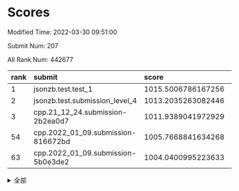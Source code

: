 # Scores

Modified Time: 2022-03-30 09:51:00

Submit Num: 207

All Rank Num: 442677

| rank |               submit               |       score        |       sigma        | pk_num |
| :--- | :--------------------------------- | :----------------- | :----------------- | :----- |
| 1    | jsonzb.test.test_1                 | 1015.5006786167256 | 0.8406246986191158 | 8555   |
| 2    | jsonzb.test.submission_level_4     | 1013.2035263082446 | 0.8007305274728103 | 8558   |
| 3    | cpp.21_12_24.submission-2b2ea0d7   | 1011.9389041972929 | 0.7917792958089822 | 8554   |
| 54   | cpp.2022_01_09.submission-816672bd | 1005.7668841634268 | 0.7234142866831453 | 8554   |
| 63   | cpp.2022_01_09.submission-5b0e3de2 | 1004.0400995223633 | 0.7084626422104298 | 8558   |


<details>
<summary>全部</summary>

| rank |                 submit                 |       score        |       sigma        | pk_num |
| :--- | :------------------------------------- | :----------------- | :----------------- | :----- |
| 1    | jsonzb.test.test_1                     | 1015.5006786167256 | 0.8406246986191158 | 8555   |
| 2    | jsonzb.test.submission_level_4         | 1013.2035263082446 | 0.8007305274728103 | 8558   |
| 3    | cpp.21_12_24.submission-2b2ea0d7       | 1011.9389041972929 | 0.7917792958089822 | 8554   |
| 4    | gobigger.level_3.submission_level_3_13 | 1011.182383691405  | 0.7586837518533406 | 8554   |
| 5    | gobigger.level_3.submission_level_3_22 | 1010.8723825859033 | 0.7490537571437165 | 8552   |
| 6    | gobigger.level_3.submission_level_3_15 | 1010.8696747108487 | 0.7573953703646589 | 8550   |
| 7    | gobigger.level_3.submission_level_3_16 | 1010.8223292213455 | 0.7727962407461215 | 8552   |
| 8    | gobigger.level_3.submission_level_3_46 | 1010.7791350648896 | 0.7562079407639342 | 8557   |
| 9    | gobigger.level_3.submission_level_3_47 | 1010.7776289457875 | 0.7487606275744618 | 8558   |
| 10   | gobigger.level_3.submission_level_3_18 | 1010.7109322310066 | 0.7560837048323386 | 8551   |
| 11   | gobigger.level_3.submission_level_3_4  | 1010.6674195943045 | 0.7702743747067636 | 8557   |
| 12   | gobigger.level_3.submission_level_3_17 | 1010.6360590747321 | 0.7597882282574306 | 8559   |
| 13   | gobigger.level_3.submission_level_3_33 | 1010.6269994652879 | 0.7630603395332647 | 8551   |
| 14   | gobigger.level_3.submission_level_3_5  | 1010.5794506149281 | 0.7576684555328388 | 8552   |
| 15   | gobigger.level_3.submission_level_3_26 | 1010.542336064112  | 0.7603838220292845 | 8559   |
| 16   | gobigger.level_3.submission_level_3_43 | 1010.4751194648948 | 0.7435064582240947 | 8554   |
| 17   | gobigger.level_3.submission_level_3_42 | 1010.4323304574204 | 0.7906554531921899 | 8556   |
| 18   | gobigger.level_3.submission_level_3_37 | 1010.347328963349  | 0.7539979892334793 | 8553   |
| 19   | gobigger.level_3.submission_level_3_31 | 1010.3397340856318 | 0.7520548065575797 | 8555   |
| 20   | gobigger.level_3.submission_level_3_39 | 1010.3291323488003 | 0.752320953095723  | 8553   |
| 21   | gobigger.level_3.submission_level_3_28 | 1010.2876474012103 | 0.7680948214322587 | 8554   |
| 22   | gobigger.level_3.submission_level_3_35 | 1010.2317453150157 | 0.7446243811963681 | 8551   |
| 23   | gobigger.level_3.submission_level_3_2  | 1010.0863874339836 | 0.7797191171049093 | 8557   |
| 24   | gobigger.level_3.submission_level_3_11 | 1010.083240447537  | 0.7485941745020308 | 8556   |
| 25   | gobigger.level_3.submission_level_3_41 | 1010.0653675207806 | 0.7449308933951005 | 8553   |
| 26   | gobigger.level_3.submission_level_3_1  | 1010.0336556345254 | 0.7478042795662514 | 8553   |
| 27   | gobigger.level_3.submission_level_3_32 | 1010.0283846404797 | 0.7503683118951315 | 8560   |
| 28   | gobigger.level_3.submission_level_3_38 | 1009.9149177023609 | 0.758999961781384  | 8551   |
| 29   | gobigger.level_3.submission_level_3_0  | 1009.8917371581697 | 0.7730247785209626 | 8555   |
| 30   | gobigger.level_3.submission_level_3_6  | 1009.840329815548  | 0.7640866798409665 | 8553   |
| 31   | gobigger.level_3.submission_level_3_8  | 1009.7733273161605 | 0.7457694893428183 | 8552   |
| 32   | gobigger.level_3.submission_level_3_44 | 1009.7332525589787 | 0.762442750214755  | 8555   |
| 33   | gobigger.level_3.submission_level_3_25 | 1009.71695961537   | 0.7501564962093289 | 8553   |
| 34   | gobigger.level_3.submission_level_3_40 | 1009.6225400567207 | 0.7547829871343972 | 8557   |
| 35   | gobigger.level_3.submission_level_3_14 | 1009.5869829261493 | 0.7482417921265729 | 8554   |
| 36   | gobigger.level_3.submission_level_3_30 | 1009.5350726003951 | 0.7439192695408104 | 8556   |
| 37   | gobigger.level_3.submission_level_3_12 | 1009.5054317776506 | 0.7466296533443983 | 8552   |
| 38   | gobigger.level_3.submission_level_3_24 | 1009.4705314565056 | 0.740651845790957  | 8552   |
| 39   | gobigger.level_3.submission_level_3_29 | 1009.3373257945121 | 0.7414831062003856 | 8550   |
| 40   | gobigger.level_3.submission_level_3_48 | 1009.2644966253026 | 0.7469351058538868 | 8554   |
| 41   | gobigger.level_3.submission_level_3_34 | 1009.2434820007333 | 0.7570696540823101 | 8556   |
| 42   | gobigger.level_3.submission_level_3_45 | 1009.1526842373449 | 0.7457385761655345 | 8555   |
| 43   | gobigger.level_3.submission_level_3_19 | 1009.1378957529787 | 0.7487540781630123 | 8552   |
| 44   | gobigger.level_3.submission_level_3_27 | 1009.083034711308  | 0.7348518252276685 | 8547   |
| 45   | gobigger.level_3.submission_level_3_21 | 1009.0235978633108 | 0.7441061159745943 | 8549   |
| 46   | gobigger.level_3.submission_level_3_20 | 1008.9763797707476 | 0.740890126225901  | 8553   |
| 47   | gobigger.level_3.submission_level_3_36 | 1008.9500899883627 | 0.7465852308695152 | 8550   |
| 48   | gobigger.level_3.submission_level_3_10 | 1008.8810646552927 | 0.752187417027336  | 8556   |
| 49   | gobigger.level_3.submission_level_3_7  | 1008.875366701442  | 0.739033087182152  | 8555   |
| 50   | gobigger.level_3.submission_level_3_9  | 1008.67536225025   | 0.7536845008477102 | 8556   |
| 51   | gobigger.level_3.submission_level_3_3  | 1008.4956380110516 | 0.7573145161961888 | 8555   |
| 52   | gobigger.level_3.submission_level_3_23 | 1008.3845262219986 | 0.7476386026158289 | 8557   |
| 53   | gobigger.level_3.submission_level_3_49 | 1008.1895603032102 | 0.7475896085438974 | 8557   |
| 54   | cpp.2022_01_09.submission-816672bd     | 1005.7668841634268 | 0.7234142866831453 | 8554   |
| 55   | gobigger.level_1.submission_level_1_20 | 1005.0816929164736 | 0.7179783262744923 | 8557   |
| 56   | gobigger.level_1.submission_level_1_8  | 1004.6436961099566 | 0.718982980659613  | 8553   |
| 57   | gobigger.level_1.submission_level_1_41 | 1004.6093598029947 | 0.7237295262811745 | 8552   |
| 58   | gobigger.level_1.submission_level_1_37 | 1004.3945327832823 | 0.7149241716294652 | 8560   |
| 59   | gobigger.level_1.submission_level_1_2  | 1004.2962592501202 | 0.7206508472063174 | 8555   |
| 60   | gobigger.level_1.submission_level_1_1  | 1004.2678391463922 | 0.7220316699451386 | 8554   |
| 61   | gobigger.level_1.submission_level_1_31 | 1004.2492255306513 | 0.7141416093294383 | 8557   |
| 62   | gobigger.level_1.submission_level_1_27 | 1004.1203358448967 | 0.7301303883198829 | 8549   |
| 63   | cpp.2022_01_09.submission-5b0e3de2     | 1004.0400995223633 | 0.7084626422104298 | 8558   |
| 64   | gobigger.level_1.submission_level_1_48 | 1004.0344285384764 | 0.7272510000416185 | 8553   |
| 65   | gobigger.level_1.submission_level_1_18 | 1003.9915433285054 | 0.7176187217057727 | 8552   |
| 66   | gobigger.level_1.submission_level_1_29 | 1003.9154103146296 | 0.7138227612374893 | 8558   |
| 67   | gobigger.level_1.submission_level_1_19 | 1003.786619274242  | 0.7084405880246036 | 8554   |
| 68   | gobigger.level_1.submission_level_1_14 | 1003.758449566448  | 0.7182128116132357 | 8555   |
| 69   | gobigger.level_1.submission_level_1_12 | 1003.6691787602499 | 0.713316588448805  | 8556   |
| 70   | gobigger.level_1.submission_level_1_4  | 1003.6641084679858 | 0.708897657814307  | 8550   |
| 71   | gobigger.level_1.submission_level_1_15 | 1003.6294888914731 | 0.7092161489545952 | 8552   |
| 72   | gobigger.level_1.submission_level_1_43 | 1003.5685526133562 | 0.7168219038812221 | 8554   |
| 73   | gobigger.level_1.submission_level_1_11 | 1003.5086648239443 | 0.7163163719203931 | 8556   |
| 74   | gobigger.level_1.submission_level_1_49 | 1003.492498200779  | 0.71664042703824   | 8553   |
| 75   | gobigger.level_1.submission_level_1_30 | 1003.4516824598172 | 0.7223047378574339 | 8552   |
| 76   | gobigger.level_1.submission_level_1_5  | 1003.4398021073223 | 0.7195307281015854 | 8558   |
| 77   | gobigger.level_1.submission_level_1_46 | 1003.3990167817011 | 0.7149174826332225 | 8552   |
| 78   | gobigger.level_1.submission_level_1_34 | 1003.3753501176656 | 0.7167321520420394 | 8554   |
| 79   | gobigger.level_1.submission_level_1_39 | 1003.3732438082843 | 0.717610027271666  | 8555   |
| 80   | gobigger.level_1.submission_level_1_0  | 1003.2903557863573 | 0.7248603114650979 | 8546   |
| 81   | gobigger.level_1.submission_level_1_28 | 1003.1605720794438 | 0.7091905290205593 | 8553   |
| 82   | gobigger.level_1.submission_level_1_16 | 1003.1477702839809 | 0.7141977550708449 | 8558   |
| 83   | gobigger.level_1.submission_level_1_45 | 1003.1438297736588 | 0.7100064773115793 | 8553   |
| 84   | gobigger.level_1.submission_level_1_24 | 1003.0741986532718 | 0.7041466467227556 | 8556   |
| 85   | gobigger.level_1.submission_level_1_23 | 1003.0154314317643 | 0.711630318945276  | 8555   |
| 86   | gobigger.level_1.submission_level_1_42 | 1002.9213479481674 | 0.7085260774471924 | 8556   |
| 87   | gobigger.level_1.submission_level_1_17 | 1002.904412712824  | 0.702443245062926  | 8554   |
| 88   | gobigger.level_1.submission_level_1_21 | 1002.8833303792043 | 0.7134549222638095 | 8552   |
| 89   | gobigger.level_1.submission_level_1_9  | 1002.8703769272441 | 0.709838790245823  | 8557   |
| 90   | gobigger.level_1.submission_level_1_22 | 1002.8644356003603 | 0.7197542666244694 | 8555   |
| 91   | gobigger.level_1.submission_level_1_10 | 1002.8569821341579 | 0.7092220518369124 | 8554   |
| 92   | gobigger.level_1.submission_level_1_36 | 1002.6974663315053 | 0.7167486020615422 | 8555   |
| 93   | gobigger.level_1.submission_level_1_47 | 1002.6500870631565 | 0.7137150226841479 | 8551   |
| 94   | gobigger.level_1.submission_level_1_7  | 1002.5861439237509 | 0.7112829394118286 | 8552   |
| 95   | gobigger.level_1.submission_level_1_40 | 1002.5337447655673 | 0.7174086494830377 | 8556   |
| 96   | gobigger.level_1.submission_level_1_33 | 1002.4815845952874 | 0.7004475732517786 | 8552   |
| 97   | gobigger.level_1.submission_level_1_26 | 1002.4366839802856 | 0.7259413805994706 | 8553   |
| 98   | gobigger.level_1.submission_level_1_32 | 1002.4157838439745 | 0.7063597512853452 | 8550   |
| 99   | gobigger.level_1.submission_level_1_38 | 1002.4110569008892 | 0.7183111500592655 | 8560   |
| 100  | gobigger.level_1.submission_level_1_13 | 1002.3220656221608 | 0.7119066573192893 | 8552   |
| 101  | gobigger.level_1.submission_level_1_25 | 1002.2943782190006 | 0.7181184555342243 | 8554   |
| 102  | gobigger.level_1.submission_level_1_3  | 1002.2270701522364 | 0.7055845634899123 | 8552   |
| 103  | gobigger.level_1.submission_level_1_44 | 1002.2264588971594 | 0.7097908275858197 | 8554   |
| 104  | gobigger.level_1.submission_level_1_35 | 1002.2036784460843 | 0.7156424145291148 | 8554   |
| 105  | gobigger.level_1.submission_level_1_6  | 1002.0273500795497 | 0.7116873197088172 | 8554   |
| 106  | gobigger.random.submission_random_15   | 997.0624269528618  | 0.7080674970979004 | 8557   |
| 107  | gobigger.random.submission_random_29   | 997.0119170498986  | 0.6987735310028008 | 8554   |
| 108  | gobigger.random.submission_random_47   | 996.9949277188286  | 0.7086138238464879 | 8558   |
| 109  | gobigger.random.submission_random_17   | 996.9797149751247  | 0.7053627056443796 | 8556   |
| 110  | gobigger.random.submission_random_39   | 996.9551015830991  | 0.7131817507303077 | 8555   |
| 111  | gobigger.random.submission_random_18   | 996.9135546613581  | 0.7076740555200586 | 8549   |
| 112  | gobigger.random.submission_random_44   | 996.7422114311382  | 0.7171151942578627 | 8553   |
| 113  | gobigger.random.submission_random_12   | 996.7239362443811  | 0.7083064716049994 | 8553   |
| 114  | gobigger.random.submission_random_7    | 996.6615452904335  | 0.7032056741801491 | 8558   |
| 115  | gobigger.random.submission_random_21   | 996.4567447986237  | 0.7203385250817296 | 8554   |
| 116  | gobigger.random.submission_random_19   | 996.4033388019654  | 0.7107504472860634 | 8554   |
| 117  | gobigger.random.submission_random_36   | 996.2409954113333  | 0.7184717459457086 | 8555   |
| 118  | gobigger.random.submission_random_2    | 996.199740212277   | 0.7163688739855895 | 8556   |
| 119  | gobigger.random.submission_random_25   | 996.1887977974865  | 0.7085788689415388 | 8559   |
| 120  | gobigger.random.submission_random_26   | 996.1823075671041  | 0.7070842268308881 | 8546   |
| 121  | gobigger.random.submission_random_30   | 996.1719777704553  | 0.71717956186324   | 8555   |
| 122  | gobigger.random.submission_random_23   | 996.1358836357477  | 0.7143867025666978 | 8552   |
| 123  | gobigger.random.submission_random_5    | 996.1264614596346  | 0.7146065024430254 | 8554   |
| 124  | gobigger.random.submission_random_0    | 996.1053698189481  | 0.7102105248019102 | 8556   |
| 125  | gobigger.random.submission_random_32   | 996.0234074555434  | 0.7137091158311566 | 8555   |
| 126  | gobigger.random.submission_random_49   | 995.9663358863475  | 0.7053119149771346 | 8554   |
| 127  | gobigger.random.submission_random_20   | 995.9512885556766  | 0.70720686654447   | 8554   |
| 128  | gobigger.random.submission_random_41   | 995.8897547912774  | 0.7095940861454145 | 8557   |
| 129  | gobigger.random.submission_random_1    | 995.8602853009402  | 0.7108061885666141 | 8554   |
| 130  | gobigger.random.submission_random_8    | 995.8387435366726  | 0.7192143417886465 | 8554   |
| 131  | gobigger.random.submission_random_10   | 995.7902229221701  | 0.7083984214138497 | 8558   |
| 132  | gobigger.random.submission_random_34   | 995.781429729204   | 0.7186600748239607 | 8555   |
| 133  | gobigger.random.submission_random_33   | 995.7579560730678  | 0.7027367800810057 | 8555   |
| 134  | gobigger.random.submission_random_16   | 995.7450861152838  | 0.7036787714081124 | 8556   |
| 135  | gobigger.random.submission_random_46   | 995.7273697305072  | 0.7141814402039822 | 8557   |
| 136  | gobigger.random.submission_random_6    | 995.7206474439455  | 0.7070257871776853 | 8556   |
| 137  | gobigger.random.submission_random_24   | 995.720207731425   | 0.7117428336369671 | 8555   |
| 138  | gobigger.random.submission_random_45   | 995.7039097630026  | 0.7041569463277252 | 8558   |
| 139  | gobigger.random.submission_random_4    | 995.6947939052899  | 0.7348291880260808 | 8559   |
| 140  | gobigger.random.submission_random_27   | 995.6784888647713  | 0.7166577559257914 | 8552   |
| 141  | gobigger.random.submission_random_22   | 995.6764527395112  | 0.71856105798491   | 8554   |
| 142  | gobigger.random.submission_random_42   | 995.6419671340608  | 0.714079249866914  | 8555   |
| 143  | gobigger.random.submission_random_43   | 995.6383904396849  | 0.7170005769789081 | 8553   |
| 144  | gobigger.random.submission_random_37   | 995.5606411846502  | 0.7092331935759418 | 8549   |
| 145  | gobigger.random.submission_random_14   | 995.491772414963   | 0.6998997910124793 | 8556   |
| 146  | gobigger.random.submission_random_31   | 995.4476708592696  | 0.7086993351150803 | 8555   |
| 147  | gobigger.random.submission_random_35   | 995.4011718421505  | 0.7303395795514313 | 8553   |
| 148  | gobigger.random.submission_random_40   | 995.3777682861561  | 0.7205858008227936 | 8551   |
| 149  | gobigger.random.submission_random_13   | 995.3733983594182  | 0.7092448007261869 | 8552   |
| 150  | gobigger.random.submission_random_38   | 995.3336402615865  | 0.72965736368642   | 8554   |
| 151  | gobigger.random.submission_random_48   | 995.1147465867184  | 0.7177574641498193 | 8551   |
| 152  | gobigger.random.submission_random_11   | 995.0600233798183  | 0.7090299335167082 | 8554   |
| 153  | gobigger.random.submission_random_9    | 994.8044985854767  | 0.7176978616696889 | 8554   |
| 154  | gobigger.random.submission_random_3    | 994.7139009745799  | 0.7245478445621043 | 8559   |
| 155  | gobigger.random.submission_random_28   | 994.6570917952114  | 0.6957290239660375 | 8553   |
| 156  | gobigger.level_2.submission_level_2_13 | 994.0319525093187  | 0.7328619363158737 | 8548   |
| 157  | gobigger.level_2.submission_level_2_8  | 993.9501389851782  | 0.7217059296287894 | 8556   |
| 158  | gobigger.level_2.submission_level_2_47 | 993.9498450885314  | 0.728139623560715  | 8558   |
| 159  | gobigger.level_2.submission_level_2_41 | 993.6801789168832  | 0.7347412952594866 | 8559   |
| 160  | gobigger.level_2.submission_level_2_42 | 993.2839611180173  | 0.7281119954547692 | 8556   |
| 161  | gobigger.level_2.submission_level_2_1  | 993.2464961352313  | 0.7395635947235095 | 8556   |
| 162  | gobigger.level_2.submission_level_2_9  | 993.2069519779025  | 0.7362587581875515 | 8556   |
| 163  | gobigger.level_2.submission_level_2_34 | 993.1612045304774  | 0.7428085386695562 | 8553   |
| 164  | gobigger.level_2.submission_level_2_36 | 993.1230661663     | 0.7421553729901438 | 8553   |
| 165  | gobigger.level_2.submission_level_2_46 | 993.1175446981657  | 0.7103105771314216 | 8555   |
| 166  | gobigger.level_2.submission_level_2_40 | 992.9138122227438  | 0.7594113427246517 | 8553   |
| 167  | gobigger.level_2.submission_level_2_39 | 992.8956180234125  | 0.7153089954979489 | 8551   |
| 168  | gobigger.level_2.submission_level_2_6  | 992.8581008895591  | 0.7412460180892658 | 8553   |
| 169  | gobigger.level_2.submission_level_2_23 | 992.8292424183992  | 0.7356392160067455 | 8558   |
| 170  | gobigger.level_2.submission_level_2_26 | 992.8263685993585  | 0.7499597536420147 | 8555   |
| 171  | gobigger.level_2.submission_level_2_3  | 992.6983856223985  | 0.75046031141481   | 8551   |
| 172  | gobigger.level_2.submission_level_2_15 | 992.6417625842806  | 0.7405637608407866 | 8555   |
| 173  | gobigger.level_2.submission_level_2_12 | 992.622375890341   | 0.7245609690340334 | 8554   |
| 174  | gobigger.level_2.submission_level_2_44 | 992.5632648763769  | 0.736186300237295  | 8553   |
| 175  | gobigger.level_2.submission_level_2_30 | 992.55221305839    | 0.7447579991497536 | 8551   |
| 176  | gobigger.level_2.submission_level_2_28 | 992.4735473712783  | 0.7424732237643585 | 8555   |
| 177  | gobigger.level_2.submission_level_2_7  | 992.4629421651372  | 0.7377000372635857 | 8551   |
| 178  | gobigger.level_2.submission_level_2_33 | 992.4076387962263  | 0.7242793786887438 | 8553   |
| 179  | gobigger.level_2.submission_level_2_45 | 992.3893382232728  | 0.7452109661713141 | 8550   |
| 180  | gobigger.level_2.submission_level_2_16 | 992.3500652884517  | 0.7423992086688556 | 8558   |
| 181  | gobigger.level_2.submission_level_2_24 | 992.3467683091231  | 0.7373373091489288 | 8547   |
| 182  | gobigger.level_2.submission_level_2_4  | 992.3400437677398  | 0.7390049702574205 | 8555   |
| 183  | gobigger.level_2.submission_level_2_27 | 992.2903049067393  | 0.7585358094846676 | 8557   |
| 184  | gobigger.level_2.submission_level_2_29 | 992.2258810194071  | 0.7536981783823306 | 8553   |
| 185  | gobigger.level_2.submission_level_2_21 | 992.1969338815076  | 0.7395886346298444 | 8552   |
| 186  | gobigger.level_2.submission_level_2_10 | 992.194911456244   | 0.7318386991112251 | 8557   |
| 187  | gobigger.level_2.submission_level_2_2  | 992.1696543460607  | 0.7432270404497425 | 8553   |
| 188  | gobigger.level_2.submission_level_2_48 | 992.1677078782216  | 0.741904820956926  | 8556   |
| 189  | gobigger.level_2.submission_level_2_22 | 992.1349780551922  | 0.7473473518548184 | 8552   |
| 190  | gobigger.level_2.submission_level_2_19 | 992.1311019022659  | 0.7310870882933203 | 8551   |
| 191  | gobigger.level_2.submission_level_2_11 | 991.976881439627   | 0.7379980280929713 | 8548   |
| 192  | gobigger.level_2.submission_level_2_49 | 991.9571889608249  | 0.7454042341923813 | 8551   |
| 193  | gobigger.level_2.submission_level_2_18 | 991.902815819824   | 0.7633825573375072 | 8555   |
| 194  | gobigger.level_2.submission_level_2_17 | 991.8892755046436  | 0.7443650532455864 | 8558   |
| 195  | gobigger.level_2.submission_level_2_31 | 991.6964868313723  | 0.7536350933685219 | 8557   |
| 196  | gobigger.level_2.submission_level_2_5  | 991.6050255052805  | 0.735184976247146  | 8557   |
| 197  | gobigger.level_2.submission_level_2_35 | 991.5696532203939  | 0.7394192874827079 | 8551   |
| 198  | gobigger.level_2.submission_level_2_25 | 991.5625396357048  | 0.7464378402930887 | 8556   |
| 199  | gobigger.level_2.submission_level_2_32 | 991.5624563151637  | 0.7509255780530589 | 8553   |
| 200  | gobigger.level_2.submission_level_2_0  | 991.5077501113722  | 0.745428099161594  | 8549   |
| 201  | gobigger.level_2.submission_level_2_43 | 991.3825153050363  | 0.7347374318217345 | 8552   |
| 202  | gobigger.level_2.submission_level_2_38 | 991.1703628473706  | 0.7572709322627327 | 8547   |
| 203  | gobigger.level_2.submission_level_2_20 | 991.1309106862728  | 0.7589645179909681 | 8559   |
| 204  | gobigger.level_2.submission_level_2_14 | 990.9763370086488  | 0.765845755170443  | 8557   |
| 205  | gobigger.level_2.submission_level_2_37 | 990.064047419185   | 0.7834008227524403 | 8558   |
| 206  | gobigger.none.submission_none_0        | 976.9405420094378  | 1.3455766737039163 | 8559   |
| 207  | gobigger.none.submission_none_1        | 975.4025735770307  | 1.5263393915318073 | 8557   |

</details>